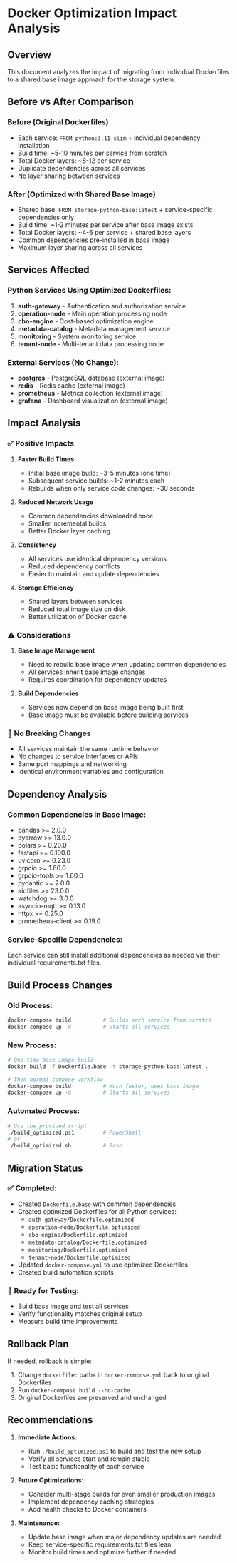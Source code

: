 # Docker Optimization Impact Analysis

## Overview
This document analyzes the impact of migrating from individual Dockerfiles to a shared base image approach for the storage system.

## Before vs After Comparison

### Before (Original Dockerfiles)
- Each service: `FROM python:3.11-slim` + individual dependency installation
- Build time: ~5-10 minutes per service from scratch
- Total Docker layers: ~8-12 per service
- Duplicate dependencies across all services
- No layer sharing between services

### After (Optimized with Shared Base Image)
- Shared base: `FROM storage-python-base:latest` + service-specific dependencies only
- Build time: ~1-2 minutes per service after base image exists
- Total Docker layers: ~4-6 per service + shared base layers
- Common dependencies pre-installed in base image
- Maximum layer sharing across all services

## Services Affected

### Python Services Using Optimized Dockerfiles:
1. **auth-gateway** - Authentication and authorization service
2. **operation-node** - Main operation processing node
3. **cbo-engine** - Cost-based optimization engine  
4. **metadata-catalog** - Metadata management service
5. **monitoring** - System monitoring service
6. **tenant-node** - Multi-tenant data processing node

### External Services (No Change):
- **postgres** - PostgreSQL database (external image)
- **redis** - Redis cache (external image)  
- **prometheus** - Metrics collection (external image)
- **grafana** - Dashboard visualization (external image)

## Impact Analysis

### ✅ Positive Impacts

1. **Faster Build Times**
   - Initial base image build: ~3-5 minutes (one time)
   - Subsequent service builds: ~1-2 minutes each
   - Rebuilds when only service code changes: ~30 seconds

2. **Reduced Network Usage**
   - Common dependencies downloaded once
   - Smaller incremental builds
   - Better Docker layer caching

3. **Consistency**
   - All services use identical dependency versions
   - Reduced dependency conflicts
   - Easier to maintain and update dependencies

4. **Storage Efficiency**
   - Shared layers between services
   - Reduced total image size on disk
   - Better utilization of Docker cache

### ⚠️ Considerations

1. **Base Image Management**
   - Need to rebuild base image when updating common dependencies
   - All services inherit base image changes
   - Requires coordination for dependency updates

2. **Build Dependencies**
   - Services now depend on base image being built first
   - Base image must be available before building services

### 🚫 No Breaking Changes

- All services maintain the same runtime behavior
- No changes to service interfaces or APIs
- Same port mappings and networking
- Identical environment variables and configuration

## Dependency Analysis

### Common Dependencies in Base Image:
- pandas >= 2.0.0
- pyarrow >= 13.0.0  
- polars >= 0.20.0
- fastapi >= 0.100.0
- uvicorn >= 0.23.0
- grpcio >= 1.60.0
- grpcio-tools >= 1.60.0
- pydantic >= 2.0.0
- aiofiles >= 23.0.0
- watchdog >= 3.0.0
- asyncio-mqtt >= 0.13.0
- httpx >= 0.25.0
- prometheus-client >= 0.19.0

### Service-Specific Dependencies:
Each service can still install additional dependencies as needed via their individual requirements.txt files.

## Build Process Changes

### Old Process:
```bash
docker-compose build          # Builds each service from scratch
docker-compose up -d          # Starts all services
```

### New Process:
```bash
# One-time base image build
docker build -f Dockerfile.base -t storage-python-base:latest .

# Then normal compose workflow
docker-compose build          # Much faster, uses base image
docker-compose up -d          # Starts all services
```

### Automated Process:
```bash
# Use the provided script
./build_optimized.ps1         # PowerShell
# or
./build_optimized.sh          # Bash
```

## Migration Status

### ✅ Completed:
- Created `Dockerfile.base` with common dependencies
- Created optimized Dockerfiles for all Python services:
  - `auth-gateway/Dockerfile.optimized`
  - `operation-node/Dockerfile.optimized`
  - `cbo-engine/Dockerfile.optimized`
  - `metadata-catalog/Dockerfile.optimized`
  - `monitoring/Dockerfile.optimized`
  - `tenant-node/Dockerfile.optimized`
- Updated `docker-compose.yml` to use optimized Dockerfiles
- Created build automation scripts

### 🔄 Ready for Testing:
- Build base image and test all services
- Verify functionality matches original setup
- Measure build time improvements

## Rollback Plan

If needed, rollback is simple:
1. Change `dockerfile:` paths in `docker-compose.yml` back to original Dockerfiles
2. Run `docker-compose build --no-cache`
3. Original Dockerfiles are preserved and unchanged

## Recommendations

1. **Immediate Actions:**
   - Run `./build_optimized.ps1` to build and test the new setup
   - Verify all services start and remain stable
   - Test basic functionality of each service

2. **Future Optimizations:**
   - Consider multi-stage builds for even smaller production images
   - Implement dependency caching strategies
   - Add health checks to Docker containers

3. **Maintenance:**
   - Update base image when major dependency updates are needed
   - Keep service-specific requirements.txt files lean
   - Monitor build times and optimize further if needed
